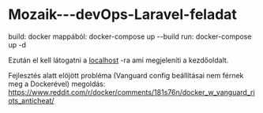 # Mozaik---devOps-Laravel-feladat

build: docker mappából: docker-compose up --build
run: docker-compose up -d

Ezután el kell látogatni a [localhost](http://localhost/) -ra ami megjeleníti a kezdőoldalt.

Fejlesztés alatt elöjött probléma (Vanguard config beállításai nem férnek meg a Dockerével) megoldás:
https://www.reddit.com/r/docker/comments/181s76n/docker_w_vanguard_riots_anticheat/
